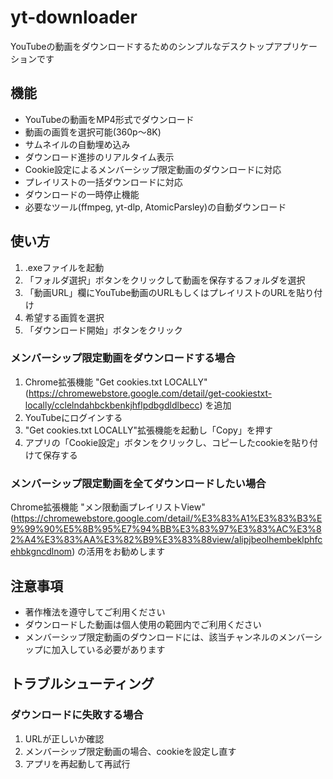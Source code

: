 # yt-downloader

YouTubeの動画をダウンロードするためのシンプルなデスクトップアプリケーションです

## 機能

- YouTubeの動画をMP4形式でダウンロード
- 動画の画質を選択可能(360p～8K)
- サムネイルの自動埋め込み
- ダウンロード進捗のリアルタイム表示
- Cookie設定によるメンバーシップ限定動画のダウンロードに対応
- プレイリストの一括ダウンロードに対応
- ダウンロードの一時停止機能
- 必要なツール(ffmpeg, yt-dlp, AtomicParsley)の自動ダウンロード

## 使い方

1. .exeファイルを起動
2. 「フォルダ選択」ボタンをクリックして動画を保存するフォルダを選択
3. 「動画URL」欄にYouTube動画のURLもしくはプレイリストのURLを貼り付け
4. 希望する画質を選択
5. 「ダウンロード開始」ボタンをクリック

### メンバーシップ限定動画をダウンロードする場合

1. Chrome拡張機能 "Get cookies.txt LOCALLY" (https://chromewebstore.google.com/detail/get-cookiestxt-locally/cclelndahbckbenkjhflpdbgdldlbecc) を追加
2. YouTubeにログインする
3. "Get cookies.txt LOCALLY"拡張機能を起動し「Copy」を押す
4. アプリの「Cookie設定」ボタンをクリックし、コピーしたcookieを貼り付けて保存する

### メンバーシップ限定動画を全てダウンロードしたい場合

Chrome拡張機能 "メン限動画プレイリストView" (https://chromewebstore.google.com/detail/%E3%83%A1%E3%83%B3%E9%99%90%E5%8B%95%E7%94%BB%E3%83%97%E3%83%AC%E3%82%A4%E3%83%AA%E3%82%B9%E3%83%88view/alipjbeolhembeklphfcehbkgncdlnom) の活用をお勧めします

## 注意事項

- 著作権法を遵守してご利用ください
- ダウンロードした動画は個人使用の範囲内でご利用ください
- メンバーシップ限定動画のダウンロードには、該当チャンネルのメンバーシップに加入している必要があります

## トラブルシューティング

### ダウンロードに失敗する場合

1. URLが正しいか確認
2. メンバーシップ限定動画の場合、cookieを設定し直す
3. アプリを再起動して再試行
